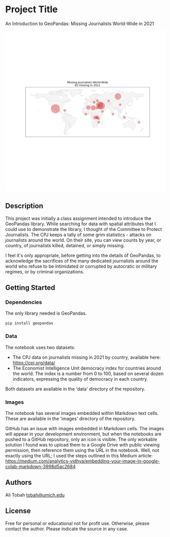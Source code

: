 # Project Title

An Introduction to GeoPandas:
Missing Journalists World-Wide in 2021

<img src="images/CPJMissingSaved.png"/>

## Description

This project was initially a class assignment intended to introduce the GeoPandas library. While searching for data with spatial attributes that I could use to demonstrate the library, I thought of the Committee to Protect Journalists. The CPJ keeps a tally of some grim statistics - attacks on journalists around the world. On their site, you can view counts by year, or country, of journalists killed, detained, or simply missing.

I feel it's only appropriate, before getting into the details of GeoPandas, to acknowledge the sacrifices of the many dedicated journalists around the world who refuse to be intimidated or corrupted by autocratic or military regimes, or by criminal organizations.

## Getting Started

### Dependencies

The only library needed is GeoPandas.
```
pip install geopandas
```

### Data

The notebook uses two datasets:

* The CPJ data on journalists missing in 2021 by country, available here: https://cpj.org/data/
* The Economist Intelligence Unit democracy index for countries around the world. The index is a number from 0 to 100, based on several dozen indicators, expressing the quality of democracy in each country.

Both datasets are available in the 'data' directory of the repository.

### Images

The notebook has several images embedded within Markdown text cells. These are available in the 'images' directory of the repository.

GitHub has an issue with images embedded in Markdown cells. The images will appear in your development environment, but when the notebooks are pushed to a GitHub repository, only an icon is visible. The only workable solution I found was to upload them to a Google Drive with public viewing permission, then reference them using the URL in the notebook. Well, not exactly using the URL; I used the steps outlined in this Medium article:
https://medium.com/analytics-vidhya/embedding-your-image-in-google-colab-markdown-3998d5ac2684

## Authors

Ali Tobah
tobah@umich.edu

## License

Free for personal or educational not for profit use. Otherwise, please contact the author.  Please indicate the source in any case.
